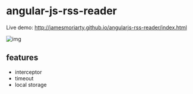 angular-js-rss-reader
=====================

Live demo: http://jamesmoriarty.github.io/angularjs-rss-reader/index.html

![img](https://raw.github.com/jamesmoriarty/angularjs-rss-reader/master/doc/screenshot-01.gif)

features
--------

- interceptor
- timeout
- local storage

